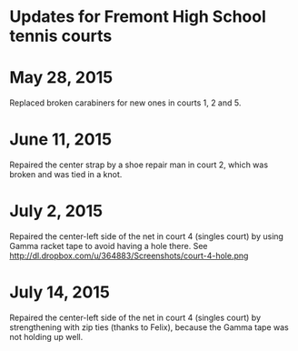 # Updates for Fremont High School tennis courts

May 28, 2015
============
Replaced broken carabiners for new ones in courts 1, 2 and 5.

June 11, 2015
=============
Repaired the center strap by a shoe repair man in court 2, which was broken and was tied in a knot.

July 2, 2015
============
Repaired the center-left side of the net in court 4 (singles court) by using Gamma racket tape to avoid having a hole there.
See http://dl.dropbox.com/u/364883/Screenshots/court-4-hole.png

July 14, 2015
============
Repaired the center-left side of the net in court 4 (singles court) by strengthening with zip ties (thanks to Felix), because the Gamma tape was not holding up well.
